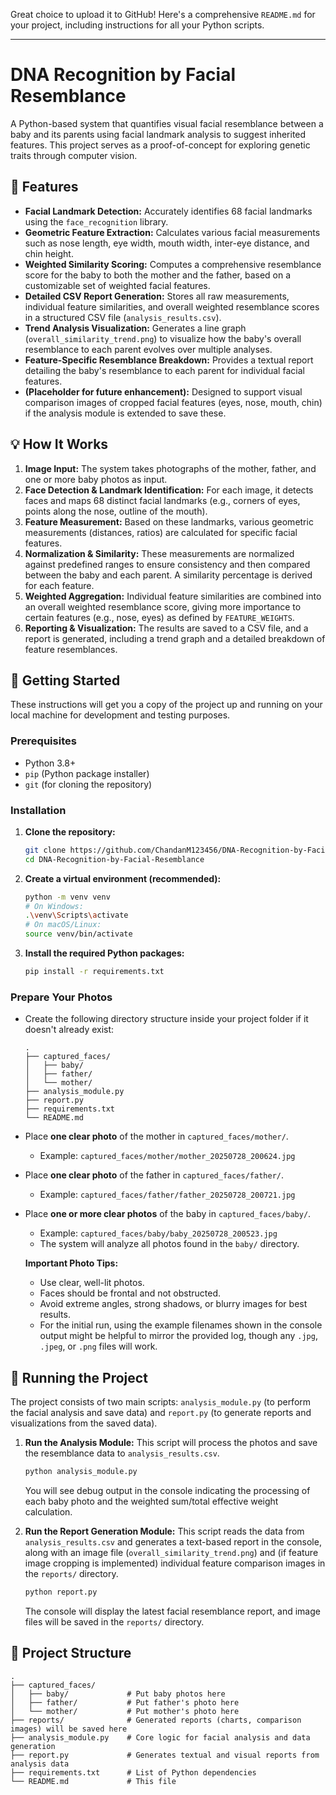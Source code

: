 Great choice to upload it to GitHub\! Here's a comprehensive `README.md` for your project, including instructions for all your Python scripts.

-----

# DNA Recognition by Facial Resemblance

A Python-based system that quantifies visual facial resemblance between a baby and its parents using facial landmark analysis to suggest inherited features. This project serves as a proof-of-concept for exploring genetic traits through computer vision.

## 🌟 Features

  * **Facial Landmark Detection:** Accurately identifies 68 facial landmarks using the `face_recognition` library.
  * **Geometric Feature Extraction:** Calculates various facial measurements such as nose length, eye width, mouth width, inter-eye distance, and chin height.
  * **Weighted Similarity Scoring:** Computes a comprehensive resemblance score for the baby to both the mother and the father, based on a customizable set of weighted facial features.
  * **Detailed CSV Report Generation:** Stores all raw measurements, individual feature similarities, and overall weighted resemblance scores in a structured CSV file (`analysis_results.csv`).
  * **Trend Analysis Visualization:** Generates a line graph (`overall_similarity_trend.png`) to visualize how the baby's overall resemblance to each parent evolves over multiple analyses.
  * **Feature-Specific Resemblance Breakdown:** Provides a textual report detailing the baby's resemblance to each parent for individual facial features.
  * **(Placeholder for future enhancement):** Designed to support visual comparison images of cropped facial features (eyes, nose, mouth, chin) if the analysis module is extended to save these.

## 💡 How It Works

1.  **Image Input:** The system takes photographs of the mother, father, and one or more baby photos as input.
2.  **Face Detection & Landmark Identification:** For each image, it detects faces and maps 68 distinct facial landmarks (e.g., corners of eyes, points along the nose, outline of the mouth).
3.  **Feature Measurement:** Based on these landmarks, various geometric measurements (distances, ratios) are calculated for specific facial features.
4.  **Normalization & Similarity:** These measurements are normalized against predefined ranges to ensure consistency and then compared between the baby and each parent. A similarity percentage is derived for each feature.
5.  **Weighted Aggregation:** Individual feature similarities are combined into an overall weighted resemblance score, giving more importance to certain features (e.g., nose, eyes) as defined by `FEATURE_WEIGHTS`.
6.  **Reporting & Visualization:** The results are saved to a CSV file, and a report is generated, including a trend graph and a detailed breakdown of feature resemblances.

## 🚀 Getting Started

These instructions will get you a copy of the project up and running on your local machine for development and testing purposes.

### Prerequisites

  * Python 3.8+
  * `pip` (Python package installer)
  * `git` (for cloning the repository)

### Installation

1.  **Clone the repository:**

    ```bash
    git clone https://github.com/ChandanM123456/DNA-Recognition-by-Facial-Resemblance.git
    cd DNA-Recognition-by-Facial-Resemblance
    ```

2.  **Create a virtual environment (recommended):**

    ```bash
    python -m venv venv
    # On Windows:
    .\venv\Scripts\activate
    # On macOS/Linux:
    source venv/bin/activate
    ```

3.  **Install the required Python packages:**

    ```bash
    pip install -r requirements.txt
    ```

### Prepare Your Photos

  * Create the following directory structure inside your project folder if it doesn't already exist:

    ```
    .
    ├── captured_faces/
    │   ├── baby/
    │   ├── father/
    │   └── mother/
    ├── analysis_module.py
    ├── report.py
    ├── requirements.txt
    └── README.md
    ```

  * Place **one clear photo** of the mother in `captured_faces/mother/`.

      * Example: `captured_faces/mother/mother_20250728_200624.jpg`

  * Place **one clear photo** of the father in `captured_faces/father/`.

      * Example: `captured_faces/father/father_20250728_200721.jpg`

  * Place **one or more clear photos** of the baby in `captured_faces/baby/`.

      * Example: `captured_faces/baby/baby_20250728_200523.jpg`
      * The system will analyze all photos found in the `baby/` directory.

    **Important Photo Tips:**

      * Use clear, well-lit photos.
      * Faces should be frontal and not obstructed.
      * Avoid extreme angles, strong shadows, or blurry images for best results.
      * For the initial run, using the example filenames shown in the console output might be helpful to mirror the provided log, though any `.jpg`, `.jpeg`, or `.png` files will work.

## 🏃 Running the Project

The project consists of two main scripts: `analysis_module.py` (to perform the facial analysis and save data) and `report.py` (to generate reports and visualizations from the saved data).

1.  **Run the Analysis Module:**
    This script will process the photos and save the resemblance data to `analysis_results.csv`.

    ```bash
    python analysis_module.py
    ```

    You will see debug output in the console indicating the processing of each baby photo and the weighted sum/total effective weight calculation.

2.  **Run the Report Generation Module:**
    This script reads the data from `analysis_results.csv` and generates a text-based report in the console, along with an image file (`overall_similarity_trend.png`) and (if feature image cropping is implemented) individual feature comparison images in the `reports/` directory.

    ```bash
    python report.py
    ```

    The console will display the latest facial resemblance report, and image files will be saved in the `reports/` directory.

## 📂 Project Structure

```
.
├── captured_faces/
│   ├── baby/             # Put baby photos here
│   ├── father/           # Put father's photo here
│   └── mother/           # Put mother's photo here
├── reports/              # Generated reports (charts, comparison images) will be saved here
├── analysis_module.py    # Core logic for facial analysis and data generation
├── report.py             # Generates textual and visual reports from analysis data
├── requirements.txt      # List of Python dependencies
└── README.md             # This file
```
